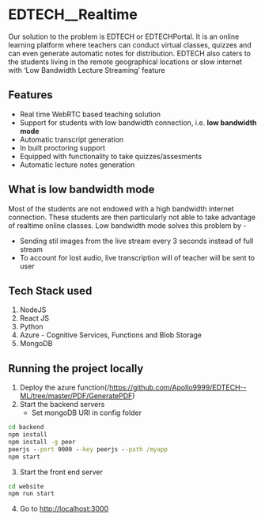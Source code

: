 # EDTECH__Realtime

Our solution to the problem is EDTECH or EDTECHPortal. It is an online learning platform where teachers can conduct virtual classes, quizzes and can even generate automatic notes for distribution.
EDTECH also caters to the students living in the remote geographical locations or slow internet with ‘Low Bandwidth Lecture Streaming’ feature


## Features

- Real time WebRTC based teaching solution
- Support for students with low bandwidth connection, i.e. **low bandwidth mode**
- Automatic transcript generation
- In built proctoring support
- Equipped with functionality to take quizzes/assesments
- Automatic lecture notes generation

## What is low bandwidth mode

Most of the students are not endowed with a high bandwidth internet connection. These students are then particularly not able to take advantage of realtime online classes. Low bandwidth mode solves this problem by -

- Sending stil images from the live stream every 3 seconds instead of full stream
- To account for lost audio, live transcription will of teacher will be sent to user

## Tech Stack used

1. NodeJS
2. React JS
3. Python
4. Azure - Cognitive Services, Functions and Blob Storage
5. MongoDB



## Running the project locally

1. Deploy the azure function(/https://github.com/Apollo9999/EDTECH--ML/tree/master/PDF/GeneratePDF)
2. Start the backend servers
   - Set mongoDB URI in config folder

```cmd
cd backend
npm install
npm install -g peer
peerjs --port 9000 --key peerjs --path /myapp
npm start
```

3. Start the front end server

```cmd
cd website
npm run start
```

4. Go to [http://localhost:3000](http://localhost:3000) 

